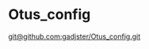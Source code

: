 # Otus_config

[git@github.com:gadjster/Otus_config.git](https://github.com/gadjster/Otus_config.git)
